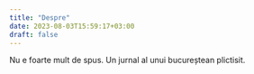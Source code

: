 ```yaml
---
title: "Despre"
date: 2023-08-03T15:59:17+03:00
draft: false
---
```

Nu e foarte mult de spus. Un jurnal al unui bucureștean plictisit.

